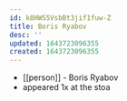 ```yaml
---
id: k8HWS5VsbBt3jif1fuw-Z
title: Boris Ryabov
desc: ''
updated: 1643723096355
created: 1643723096355
---
```



- [[person]] - Boris Ryabov
- appeared 1x at the stoa
